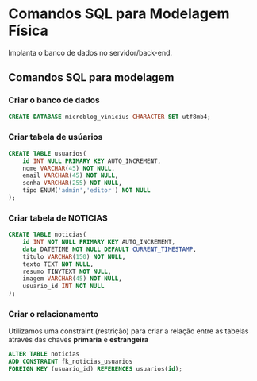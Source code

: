 # Comandos SQL para Modelagem Física

Implanta o banco de dados no servidor/back-end.

## Comandos SQL para modelagem

### Criar o banco de dados
```sql
CREATE DATABASE microblog_vinicius CHARACTER SET utf8mb4;
```
### Criar tabela de usúarios

```sql
CREATE TABLE usuarios(
    id INT NULL PRIMARY KEY AUTO_INCREMENT,
    nome VARCHAR(45) NOT NULL,
    email VARCHAR(45) NOT NULL,
    senha VARCHAR(255) NOT NULL,
    tipo ENUM('admin','editor') NOT NULL
);
```

### Criar tabela de NOTICIAS

```sql
CREATE TABLE noticias(
    id INT NOT NULL PRIMARY KEY AUTO_INCREMENT,
    data DATETIME NOT NULL DEFAULT CURRENT_TIMESTAMP,
    titulo VARCHAR(150) NOT NULL,
    texto TEXT NOT NULL,
    resumo TINYTEXT NOT NULL,
    imagem VARCHAR(45) NOT NULL,
    usuario_id INT NOT NULL
);
```
### Criar o relacionamento
Utilizamos uma constraint (restrição) para criar a relação
entre as tabelas através das chaves **primaria** e **estrangeira**

```sql
ALTER TABLE noticias
ADD CONSTRAINT fk_noticias_usuarios
FOREIGN KEY (usuario_id) REFERENCES usuarios(id);

```

